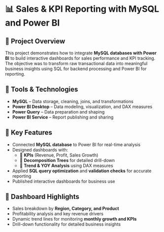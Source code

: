 # 📊 Sales & KPI Reporting with MySQL and Power BI

## 🔹 Project Overview
This project demonstrates how to integrate **MySQL databases with Power BI** to build interactive dashboards for sales performance and KPI tracking.  
The objective was to transform raw transactional data into meaningful business insights using SQL for backend processing and Power BI for reporting.  

## 🔹 Tools & Technologies
- **MySQL** – Data storage, cleaning, joins, and transformations  
- **Power BI Desktop** – Data modeling, visualization, and DAX measures  
- **Power Query** – Data preparation and shaping  
- **Power BI Service** – Report publishing and sharing  

## 🔹 Key Features
- Connected **MySQL database** to Power BI for real-time analysis  
- Designed dashboards with:  
  - 📌 **KPIs** (Revenue, Profit, Sales Growth)  
  - 📌 **Decomposition Trees** for detailed drill-down  
  - 📌 **Trend & YOY Analysis** using DAX measures  
- Applied **SQL query optimization** and **validation checks** for accurate reporting  
- Published interactive dashboards for business use  

## 🔹 Dashboard Highlights
- Sales breakdown by **Region, Category, and Product**  
- Profitability analysis and key revenue drivers  
- Dynamic trend lines for monitoring **monthly growth and KPIs**  
- Drill-down functionality for detailed business insights  


